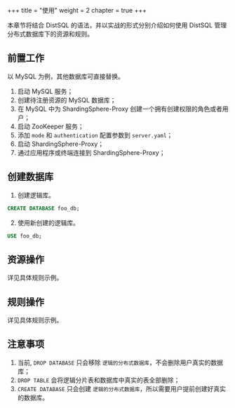 +++
title = "使用"
weight = 2
chapter = true
+++

本章节将结合 DistSQL 的语法，并以实战的形式分别介绍如何使用 DistSQL 管理分布式数据库下的资源和规则。

## 前置工作

以 MySQL 为例，其他数据库可直接替换。

1. 启动 MySQL 服务；
2. 创建待注册资源的 MySQL 数据库；
3. 在 MySQL 中为 ShardingSphere-Proxy 创建一个拥有创建权限的角色或者用户；
4. 启动 ZooKeeper 服务；
5. 添加 `mode` 和 `authentication` 配置参数到 `server.yaml`；
6. 启动 ShardingSphere-Proxy；
7. 通过应用程序或终端连接到 ShardingSphere-Proxy；

## 创建数据库

1. 创建逻辑库。

```sql
CREATE DATABASE foo_db;
```

2. 使用新创建的逻辑库。

```sql
USE foo_db;
```

## 资源操作

详见具体规则示例。

## 规则操作

详见具体规则示例。

## 注意事项

1. 当前, `DROP DATABASE` 只会移除 `逻辑的分布式数据库`，不会删除用户真实的数据库；
2. `DROP TABLE` 会将逻辑分片表和数据库中真实的表全部删除；
3. `CREATE DATABASE` 只会创建 `逻辑的分布式数据库`，所以需要用户提前创建好真实的数据库。

